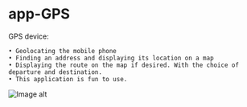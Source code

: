 # app-GPS

GPS device: 

	• Geolocating the mobile phone
	• Finding an address and displaying its location on a map
	• Displaying the route on the map if desired. With the choice of departure and destination.
	• This application is fun to use.

![Image alt](https://github.com/vkozhemi/app-GPS/raw/master/img/GPS.gif)